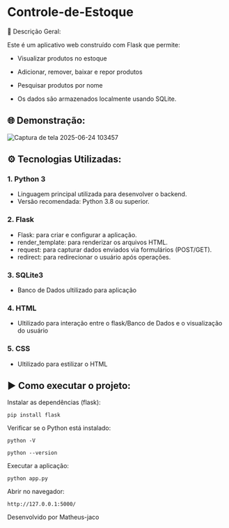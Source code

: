 ﻿# Controle-de-Estoque
 
🧾 Descrição Geral:

Este é um aplicativo web construído com Flask que permite:

- Visualizar produtos no estoque

- Adicionar, remover, baixar e repor produtos

- Pesquisar produtos por nome

- Os dados são armazenados localmente usando SQLite.

## 🌐 Demonstração:

![Captura de tela 2025-06-24 103457](https://github.com/user-attachments/assets/79ea66a5-e955-470a-a29c-4833784a2789)

## ⚙️ Tecnologias Utilizadas:
### 1. Python 3
- Linguagem principal utilizada para desenvolver o backend.
- Versão recomendada: Python 3.8 ou superior.

### 2. Flask
- Flask: para criar e configurar a aplicação.
- render_template: para renderizar os arquivos HTML.
- request: para capturar dados enviados via formulários (POST/GET).
- redirect: para redirecionar o usuário após operações.

### 3. SQLite3
- Banco de Dados ultilizado para aplicação
### 4. HTML
- Ultilizado para interação entre o flask/Banco de Dados e o visualização do usuário
### 5. CSS
- Ultilizado para estilizar o HTML
## ▶️ Como executar o projeto:
Instalar as dependências (flask):
```
pip install flask
```
Verificar se o Python está instalado:
```
python -V
```
```
python --version
```
Executar a aplicação:
```
python app.py
```
Abrir no navegador:
```
http://127.0.0.1:5000/
```
Desenvolvido por Matheus-jaco

